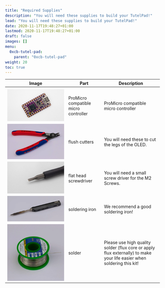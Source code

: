 ```yaml
---
title: "Required Supplies"
description: "You will need these supplies to build your TutelPad!"
lead: "You will need these supplies to build your TutelPad!"
date: 2020-11-17T19:48:27+01:00
lastmod: 2020-11-17T19:48:27+01:00
draft: false
images: []
menu:
  0xcb-tutel-pad:
    parent: "0xcb-tutel-pad"
weight: 20
toc: true
---
```


| Image                                  | Part                                 | Description                                                                                                           |
| -------------------------------------- | ------------------------------------ | --------------------------------------------------------------------------------------------------------------------- |
|                                        |                                      |                                                                                                                       |
| ![fpluto](pluto.jpg)                   | ProMicro compatible micro controller | ProMicro compatible micro controller                                                                                  | You will need to supply your own micro controller. You can use a ProMicro, Elite-C, Helios, Pluto or any other ProMicro compatible controller for this. |  |
| ![flush-cutters](flush-cutters.webp)   | flush cutters                        | You will need these to cut the legs of the OLED.                                                                      |
| ![flat-head](flat-head.jpg)            | flat head screwdriver                | You will need a small screw driver for the M2 Screws.                                                                 |
| ![soldering-iron](soldering-iron.webp) | soldering iron                       | We recommend a good soldering iron!                                                                                   |
| ![solder](solder.webp)                 | solder                               | Please use high quality solder (flux core or apply flux externally) to make your life easier when soldering this kit! |